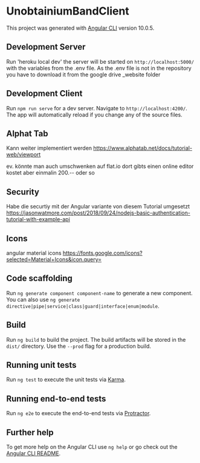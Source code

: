 # UnobtainiumBandClient

This project was generated with [Angular CLI](https://github.com/angular/angular-cli) version 10.0.5.

## Development Server
Run 'heroku local dev' the server will be started on `http://localhost:5000/` with the variables from the .env file. As the .env file is not in the repository you have to download it from the google drive _website folder

## Development Client

Run `npm run serve` for a dev server. Navigate to `http://localhost:4200/`. The app will automatically reload if you change any of the source files.

## Alphat Tab
Kann weiter implementiert werden https://www.alphatab.net/docs/tutorial-web/viewport 

ev. könnte man auch umschwenken auf flat.io dort gibts einen online editor kostet aber einmalin 200.-- oder so

## Security
Habe die securtiy mit der Angular variante von diesem Tutorial umgesetzt 
https://jasonwatmore.com/post/2018/09/24/nodejs-basic-authentication-tutorial-with-example-api

## Icons
angular material icons https://fonts.google.com/icons?selected=Material+Icons&icon.query=

## Code scaffolding

Run `ng generate component component-name` to generate a new component. You can also use `ng generate directive|pipe|service|class|guard|interface|enum|module`.

## Build

Run `ng build` to build the project. The build artifacts will be stored in the `dist/` directory. Use the `--prod` flag for a production build.

## Running unit tests

Run `ng test` to execute the unit tests via [Karma](https://karma-runner.github.io).

## Running end-to-end tests

Run `ng e2e` to execute the end-to-end tests via [Protractor](http://www.protractortest.org/).

## Further help

To get more help on the Angular CLI use `ng help` or go check out the [Angular CLI README](https://github.com/angular/angular-cli/blob/master/README.md).

